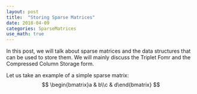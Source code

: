 ```yaml
---
layout: post
title:  "Storing Sparse Matrices"
date: 2018-04-09
categories: SparseMatrices
use_math: true
---
```

In this post, we will talk about sparse matrices and the data structures that can be used to store them. We will mainly discuss the Triplet Fomr and the Compressed Column Storage form. 

Let us take an example of a simple sparse matrix:
$$
   \begin{bmatrix}a & b\\c & d\end{bmatrix}
$$

